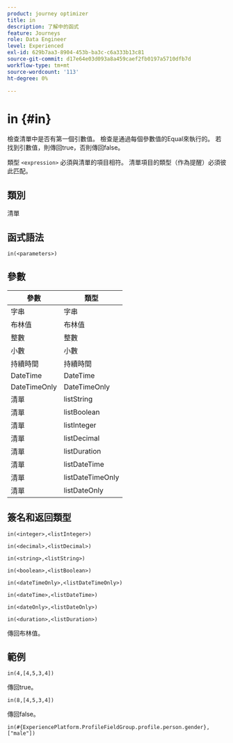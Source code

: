 ```yaml
---
product: journey optimizer
title: in
description: 了解中的函式
feature: Journeys
role: Data Engineer
level: Experienced
exl-id: 629b7aa3-8904-453b-ba3c-c6a333b13c81
source-git-commit: d17e64e03d093a8a459caef2fb0197a5710dfb7d
workflow-type: tm+mt
source-wordcount: '113'
ht-degree: 0%

---
```


# in {#in}

檢查清單中是否有第一個引數值。 檢查是通過每個參數值的Equal來執行的。 若找到引數值，則傳回true，否則傳回false。

類型 `<expression>` 必須與清單的項目相符。 清單項目的類型（作為提醒）必須彼此匹配。

## 類別

清單

## 函式語法

`in(<parameters>)`

## 參數

| 參數 | 類型 |
|-----------|------------------|
| 字串 | 字串 |
| 布林值 | 布林值 |
| 整數 | 整數 |
| 小數 | 小數 |
| 持續時間 | 持續時間 |
| DateTime | DateTime |
| DateTimeOnly | DateTimeOnly |
| 清單 | listString |
| 清單 | listBoolean |
| 清單 | listInteger |
| 清單 | listDecimal |
| 清單 | listDuration |
| 清單 | listDateTime |
| 清單 | listDateTimeOnly |
| 清單 | listDateOnly |

## 簽名和返回類型

`in(<integer>,<listInteger>)`

`in(<decimal>,<listDecimal>)`

`in(<string>,<listString>)`

`in(<boolean>,<listBoolean>)`

`in(<dateTimeOnly>,<listDateTimeOnly>)`

`in(<dateTime>,<listDateTime>)`

`in(<dateOnly>,<listDateOnly>)`

`in(<duration>,<listDuration>)`

傳回布林值。

## 範例

`in(4,[4,5,3,4])`

傳回true。

`in(8,[4,5,3,4])`

傳回false。

`in(#{ExperiencePlatform.ProfileFieldGroup.profile.person.gender}, ["male"])`
